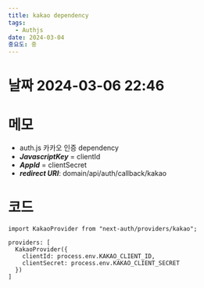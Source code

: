 ```yaml
---
title: kakao dependency
tags:
  - Authjs
date: 2024-03-04
중요도: 중
---
```

# 날짜  2024-03-06 22:46

# 메모
- auth.js 카카오 인증 dependency
- ***JavascriptKey*** = clientId
- ***AppId*** = clientSecret
- ***redirect URI***: domain/api/auth/callback/kakao
# 코드
```tsx
import KakaoProvider from "next-auth/providers/kakao";

providers: [
  KakaoProvider({
    clientId: process.env.KAKAO_CLIENT_ID,
    clientSecret: process.env.KAKAO_CLIENT_SECRET
  })
]
```
